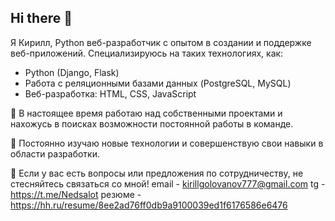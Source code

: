 ## Hi there 👋

Я Кирилл, Python веб-разработчик с опытом в создании и поддержке веб-приложений. Специализируюсь на таких технологиях, как:

- Python (Django, Flask)
- Работа с реляционными базами данных (PostgreSQL, MySQL)
- Веб-разработка: HTML, CSS, JavaScript

🔭 В настоящее время работаю над собственными проектами и нахожусь в поисках возможности постоянной работы в команде.

🌱 Постоянно изучаю новые технологии и совершенствую свои навыки в области разработки.

💬 Если у вас есть вопросы или предложения по сотрудничеству, не стесняйтесь связаться со мной!
email - kirillgolovanov777@gmail.com
tg - https://t.me/Nedsalot
резюме - https://hh.ru/resume/8ee2ad76ff0db9a9100039ed1f6176586e6476


